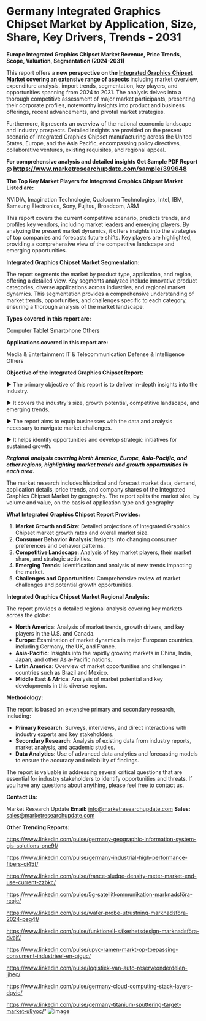 # Germany Integrated Graphics Chipset Market by Application, Size, Share, Key Drivers, Trends - 2031

<strong>Europe Integrated Graphics Chipset Market Revenue, Price Trends, Scope, Valuation, Segmentation (2024-2031)</strong>

This report offers a <strong>new perspective on the <a href=https://www.marketresearchupdate.com/sample/399648>Integrated Graphics Chipset Market</a> covering an extensive range of aspects</strong> including market overview, expenditure analysis, import trends, segmentation, key players, and opportunities spanning from 2024 to 2031. The analysis delves into a thorough competitive assessment of major market participants, presenting their corporate profiles, noteworthy insights into product and business offerings, recent advancements, and pivotal market strategies.

Furthermore, it presents an overview of the national economic landscape and industry prospects. Detailed insights are provided on the present scenario of Integrated Graphics Chipset manufacturing across the United States, Europe, and the Asia Pacific, encompassing policy directives, collaborative ventures, existing requisites, and regional appeal.

<strong>For comprehensive analysis and detailed insights Get Sample PDF Report @ <a href=https://www.marketresearchupdate.com/sample/399648><font size=3 color=#0000ff>https://www.marketresearchupdate.com/sample/399648</font></a></strong>

<strong>The Top Key Market Players for Integrated Graphics Chipset Market Listed are:</strong>

NVIDIA, Imagination Technologie, Qualcomm Technologies, Intel, IBM, Samsung Electronics, Sony, Fujitsu, Broadcom, ARM

This report covers the current competitive scenario, predicts trends, and profiles key vendors, including market leaders and emerging players. By analyzing the present market dynamics, it offers insights into the strategies of top companies and forecasts future shifts. Key players are highlighted, providing a comprehensive view of the competitive landscape and emerging opportunities.

<strong>Integrated Graphics Chipset Market Segmentation:</strong>

The report segments the market by product type, application, and region, offering a detailed view. Key segments analyzed include innovative product categories, diverse applications across industries, and regional market dynamics. This segmentation provides a comprehensive understanding of market trends, opportunities, and challenges specific to each category, ensuring a thorough analysis of the market landscape.

<strong>Types covered in this report are:</strong>

Computer
Tablet
Smartphone
Others

<strong>Applications covered in this report are:</strong>

Media & Entertainment
IT & Telecommunication
Defense & Intelligence
Others

<strong>Objective of the Integrated Graphics Chipset Report:</strong>

▶ The primary objective of this report is to deliver in-depth insights into the industry.

▶ It covers the industry's size, growth potential, competitive landscape, and emerging trends.

▶ The report aims to equip businesses with the data and analysis necessary to navigate market challenges.

▶ It helps identify opportunities and develop strategic initiatives for sustained growth.

<strong><em>Regional analysis covering North America, Europe, Asia-Pacific, and other regions, highlighting market trends and growth opportunities in each area.</em></strong>

The market research includes historical and forecast market data, demand, application details, price trends, and company shares of the Integrated Graphics Chipset Market by geography. The report splits the market size, by volume and value, on the basis of application type and geography

<strong>What Integrated Graphics Chipset Report Provides:</strong>
<ol>
  <li><strong>Market Growth and Size</strong>: Detailed projections of Integrated Graphics Chipset market growth rates and overall market size.</li>
  <li><strong>Consumer Behavior Analysis</strong>: Insights into changing consumer preferences and behavior patterns.</li>
  <li><strong>Competitive Landscape</strong>: Analysis of key market players, their market share, and strategic activities.</li>
  <li><strong>Emerging Trends</strong>: Identification and analysis of new trends impacting the market.</li>
  <li><strong>Challenges and Opportunities</strong>: Comprehensive review of market challenges and potential growth opportunities.</li>
</ol>

<strong>Integrated Graphics Chipset Market Regional Analysis:</strong>

The report provides a detailed regional analysis covering key markets across the globe:
<ul>
  <li><strong>North America</strong>: Analysis of market trends, growth drivers, and key players in the U.S. and Canada.</li>
  <li><strong>Europe</strong>: Examination of market dynamics in major European countries, including Germany, the UK, and France.</li>
  <li><strong>Asia-Pacific</strong>: Insights into the rapidly growing markets in China, India, Japan, and other Asia-Pacific nations.</li>
  <li><strong>Latin America</strong>: Overview of market opportunities and challenges in countries such as Brazil and Mexico.</li>
  <li><strong>Middle East &amp; Africa</strong>: Analysis of market potential and key developments in this diverse region.</li>
</ul>

<strong>Methodology:</strong>

The report is based on extensive primary and secondary research, including:
<ul>
  <li><strong>Primary Research</strong>: Surveys, interviews, and direct interactions with industry experts and key stakeholders.</li>
  <li><strong>Secondary Research</strong>: Analysis of existing data from industry reports, market analysis, and academic studies.</li>
  <li><strong>Data Analytics</strong>: Use of advanced data analytics and forecasting models to ensure the accuracy and reliability of findings.</li>
</ul>
The report is valuable in addressing several critical questions that are essential for industry stakeholders to identify opportunities and threats. If you have any questions about anything, please feel free to contact us.

<strong>Contact Us:</strong>

Market Research Update
<strong>Email:</strong> info@marketresearchupdate.com
<strong>Sales:</strong> sales@marketresearchupdate.com

<strong>Other Trending Reports:</strong>

<a href=https://www.linkedin.com/pulse/germany-geographic-information-system-gis-solutions-one9f/>https://www.linkedin.com/pulse/germany-geographic-information-system-gis-solutions-one9f/</a>

<a href=https://www.linkedin.com/pulse/germany-industrial-high-performance-fibers-ci45f/>https://www.linkedin.com/pulse/germany-industrial-high-performance-fibers-ci45f/</a>

<a href=https://www.linkedin.com/pulse/france-sludge-density-meter-market-end-use-current-zzbkc/>https://www.linkedin.com/pulse/france-sludge-density-meter-market-end-use-current-zzbkc/</a>

<a href=https://www.linkedin.com/pulse/5g-satellitkommunikation-marknadsföra-rcoje/>https://www.linkedin.com/pulse/5g-satellitkommunikation-marknadsföra-rcoje/</a>

<a href=https://www.linkedin.com/pulse/wafer-probe-utrustning-marknadsföra-2024-peg4f/>https://www.linkedin.com/pulse/wafer-probe-utrustning-marknadsföra-2024-peg4f/</a>

<a href=https://www.linkedin.com/pulse/funktionell-säkerhetsdesign-marknadsföra-dvajf/>https://www.linkedin.com/pulse/funktionell-säkerhetsdesign-marknadsföra-dvajf/</a>

<a href=https://www.linkedin.com/pulse/upvc-ramen-markt-op-toepassing-consument-industrieel-en-qiguc/>https://www.linkedin.com/pulse/upvc-ramen-markt-op-toepassing-consument-industrieel-en-qiguc/</a>

<a href=https://www.linkedin.com/pulse/logistiek-van-auto-reserveonderdelen-jjhec/>https://www.linkedin.com/pulse/logistiek-van-auto-reserveonderdelen-jjhec/</a>

<a href=https://www.linkedin.com/pulse/germany-cloud-computing-stack-layers-dqvic/>https://www.linkedin.com/pulse/germany-cloud-computing-stack-layers-dqvic/</a>

<a href=https://www.linkedin.com/pulse/germany-titanium-sputtering-target-market-u8yoc/>https://www.linkedin.com/pulse/germany-titanium-sputtering-target-market-u8yoc/</a>"
![image](https://github.com/user-attachments/assets/02f01712-6479-43e5-b1b1-3c37d1f00a09)
